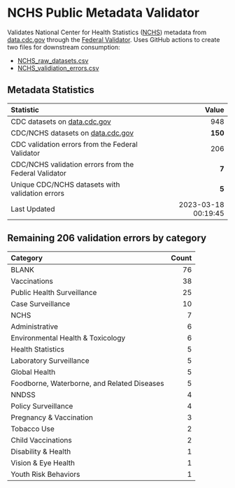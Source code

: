 # NCHS Public Metadata Validator

Validates National Center for Health Statistics ([NCHS](https://www.cdc.gov/nchs/index.htm)) metadata from [data.cdc.gov](https://data.cdc.gov/browse?category=NCHS) through the [Federal Validator](https://dashboard.data.gov/validate). Uses GitHub actions to create two files for downstream consumption:


+ [NCHS_raw_datasets.csv](NCHS_raw_datasets.csv)
+ [NCHS_validiation_errors.csv](NCHS_validiation_errors.csv)


## Metadata Statistics

| Statistic | Value |
| :---      | ---:  |
| CDC datasets on [data.cdc.gov](https://data.cdc.gov/) | 948 |
| CDC/NCHS datasets on [data.cdc.gov](https://data.cdc.gov/browse?category=NCHS)| **150** |
| CDC validation errors from the Federal Validator | 206 |
| CDC/NCHS validation errors from the Federal Validator | **7** |
| Unique CDC/NCHS datasets with validation errors | **5** |
| Last Updated | 2023-03-18 00:19:45 |


## Remaining 206 validation errors by category

| Category | Count |
| :---     | ---:  |
|BLANK|76|
|Vaccinations|38|
|Public Health Surveillance|25|
|Case Surveillance|10|
|NCHS|7|
|Administrative|6|
|Environmental Health & Toxicology|6|
|Health Statistics|5|
|Laboratory Surveillance|5|
|Global Health|5|
|Foodborne, Waterborne, and Related Diseases|5|
|NNDSS|4|
|Policy Surveillance|4|
|Pregnancy & Vaccination|3|
|Tobacco Use|2|
|Child Vaccinations|2|
|Disability & Health|1|
|Vision & Eye Health|1|
|Youth Risk Behaviors|1|